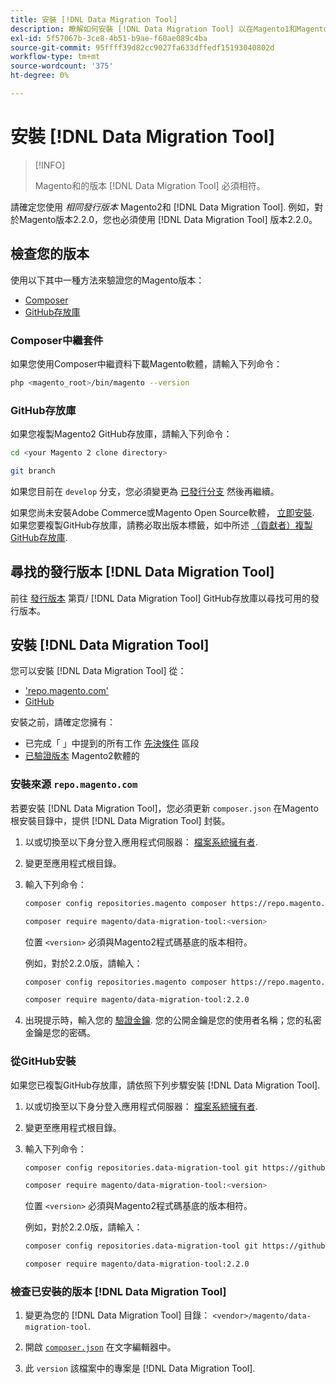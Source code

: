 ```yaml
---
title: 安裝 [!DNL Data Migration Tool]
description: 瞭解如何安裝 [!DNL Data Migration Tool] 以在Magento1和Magento2之間傳輸資料。
exl-id: 5f57067b-3ce8-4b51-b9ae-f60ae089c4ba
source-git-commit: 95ffff39d82cc9027fa633dffedf15193040802d
workflow-type: tm+mt
source-wordcount: '375'
ht-degree: 0%

---
```


# 安裝 [!DNL Data Migration Tool]

>[!INFO]
>
>Magento和的版本 [!DNL Data Migration Tool] 必須相符。


請確定您使用 *相同發行版本* Magento2和 [!DNL Data Migration Tool]. 例如，對於Magento版本2.2.0，您也必須使用 [!DNL Data Migration Tool] 版本2.2.0。

## 檢查您的版本

使用以下其中一種方法來驗證您的Magento版本：

- [Composer](#composer-metapackage)
- [GitHub存放庫](#github-repository)

### Composer中繼套件

如果您使用Composer中繼資料下載Magento軟體，請輸入下列命令：

```bash
php <magento_root>/bin/magento --version
```

### GitHub存放庫

如果您複製Magento2 GitHub存放庫，請輸入下列命令：

```bash
cd <your Magento 2 clone directory>
```

```bash
git branch
```

如果您目前在 `develop` 分支，您必須變更為 [已發行分支](https://developer.adobe.com/commerce/contributor/guides/install/change-version/) 然後再繼續。

如果您尚未安裝Adobe Commerce或Magento Open Source軟體， [立即安裝](../../installation/prerequisites/commerce.md).
如果您要複製GitHub存放庫，請務必取出版本標籤，如中所述 [（貢獻者）複製GitHub存放庫](https://developer.adobe.com/commerce/contributor/guides/install/clone-repository/).

## 尋找的發行版本 [!DNL Data Migration Tool]

前往 [發行版本](https://github.com/magento/data-migration-tool/releases) 第頁/ [!DNL Data Migration Tool] GitHub存放庫以尋找可用的發行版本。

## 安裝 [!DNL Data Migration Tool]

您可以安裝 [!DNL Data Migration Tool] 從：

- [&#39;repo.magento.com&#39;](#install-from-repomagentocom)
- [GitHub](#install-from-github)

安裝之前，請確定您擁有：

- 已完成「 」中提到的所有工作 [先決條件](prerequisites.md) 區段
- [已驗證版本](install.md#check-your-version) Magento2軟體的

### 安裝來源 `repo.magento.com`

若要安裝 [!DNL Data Migration Tool]，您必須更新 `composer.json` 在Magento根安裝目錄中，提供 [!DNL Data Migration Tool] 封裝。

1. 以或切換至以下身分登入應用程式伺服器： [檔案系統擁有者](../../installation/prerequisites/file-system/overview.md).
1. 變更至應用程式根目錄。
1. 輸入下列命令：

   ```bash
   composer config repositories.magento composer https://repo.magento.com
   ```

   ```bash
   composer require magento/data-migration-tool:<version>
   ```

   位置 `<version>` 必須與Magento2程式碼基底的版本相符。

   例如，對於2.2.0版，請輸入：

   ```bash
   composer config repositories.magento composer https://repo.magento.com
   ```

   ```bash
   composer require magento/data-migration-tool:2.2.0
   ```

1. 出現提示時，輸入您的 [驗證金鑰](../../installation/prerequisites/authentication-keys.md). 您的公開金鑰是您的使用者名稱；您的私密金鑰是您的密碼。

### 從GitHub安裝

如果您已複製GitHub存放庫，請依照下列步驟安裝 [!DNL Data Migration Tool].

1. 以或切換至以下身分登入應用程式伺服器： [檔案系統擁有者](../../installation/prerequisites/file-system/overview.md).
1. 變更至應用程式根目錄。
1. 輸入下列命令：

   ```bash
   composer config repositories.data-migration-tool git https://github.com/magento/data-migration-tool
   ```

   ```bash
   composer require magento/data-migration-tool:<version>
   ```

   位置 `<version>` 必須與Magento2程式碼基底的版本相符。

   例如，對於2.2.0版，請輸入：

   ```bash
   composer config repositories.data-migration-tool git https://github.com/magento/data-migration-tool
   ```

   ```bash
   composer require magento/data-migration-tool:2.2.0
   ```

### 檢查已安裝的版本 [!DNL Data Migration Tool]

1. 變更為您的 [!DNL Data Migration Tool] 目錄： `<vendor>/magento/data-migration-tool`.

1. 開啟 [`composer.json`](https://github.com/magento/data-migration-tool/blob/2.4/composer.json) 在文字編輯器中。

1. 此 `version` 該檔案中的專案是 [!DNL Data Migration Tool].
